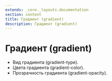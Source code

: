 ```yaml
---
extends: _core._layouts.documentation
section: content
title: Градиент (gradient)
description: Градиент (gradient)
---
```


# Градиент (gradient)

* Вид градиента (gradient-type).
* Цвета градиента (gradient-color).
* Прозрачность градиента (gradient-opacity).
